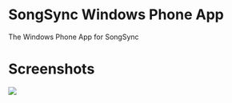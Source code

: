# SongSync Windows Phone App
The Windows Phone App for SongSync

# Screenshots
<a href="http://imgur.com/9blSm7d"><img src="http://i.imgur.com/9blSm7d.png?1" /></a>
<br>



